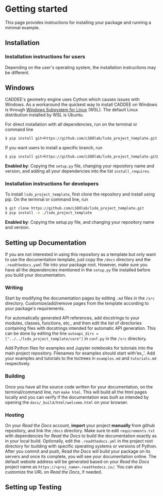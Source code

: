 # Getting started
This page provides instructions for installing your package 
and running a minimal example.

## Installation

### Installation instructions for users
Depending on the user's operating system, the installation instructions may be different.

## Windows
CADDEE's geometry engine uses Cython which causes issues with Windows. As a workaround the quickest way to install CADDEE on Windows is 
through [Windows Subsystem for Linux](https://learn.microsoft.com/en-us/windows/wsl/install) (WSL).
The default Linux distribution installed by WSL is Ubuntu. 



For direct installation with all dependencies, run on the terminal or command line
```sh
$ pip install git+https://github.com/LSDOlab/lsdo_project_template.git
```
If you want users to install a specific branch, run
```sh
$ pip install git+https://github.com/LSDOlab/lsdo_project_template.git@branch
```

**Enabled by**: Copying the `setup.py` file, changing your repository name and version, 
and adding all your dependencies into the list `install_requires`.

### Installation instructions for developers
To install `lsdo_project_template`, first clone the repository and install using pip.
On the terminal or command line, run
```sh
$ git clone https://github.com/LSDOlab/lsdo_project_template.git
$ pip install -e ./lsdo_project_template
```
**Enabled by**: Copying the setup.py file, and changing your repository name and version.

## Setting up Documentation

If you are not interested in using this repository as a template but only want to use the documentation template, 
just copy the `/docs` directory and the `.readthedocs.yaml` file into your package root.
However, make sure you have all the dependencies mentioned in the `setup.py` file installed before you build your
documentation.

### Writing
Start by modifying the documentation pages by editing `.md` files in the `/src` directory.
Customize/add/remove pages from the template according to your package's requirements.

For automatically generated API references, add docstrings to your modules, classes, functions, etc., and
then edit the list of directories containing files with docstrings intended for automatic API generation. 
This can be done by editing the line `autoapi_dirs = ["../../lsdo_project_template/core"]` 
in `conf.py` in the `/src` directory.

Add Python files for examples and Jupyter notebooks for tutorials into the main project repository. 
Filenames for examples should start with'ex_'.
Add your examples and tutorials to the toctrees in `examples.md` and `tutorials.md` respectively.

### Building
Once you have all the source code written for your documentation, on the terminal/command line, run `make html`.
This will build all the html pages locally and you can verify if the documentation was built as intended by
opening the `docs/_build/html/welcome.html` on your browser.

### Hosting
On your *Read the Docs* account, **import** your project **manually** from github repository, and link the `/docs` directory.
Make sure to edit `requirements.txt` with dependencies for *Read the Docs* to build the documentation exactly
as in your local build.
Optionally, edit the `.readthedocs.yml` in the project root directory for building with specific operating systems or versions of Python.
After you commit and push, *Read the Docs* will build your package on its servers and once its complete,
you will see your documentation online.
The default website address will be generated based on your *Read the Docs* project name as `https://<proj_name>.readthedocs.io/`.
You can also customize the URL on *Read the Docs*, if needed.

## Setting up Testing
